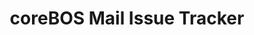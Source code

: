 ---
title: 'coreBOS Mail Issue Tracker'
metadata:
    description: 'coreBOS Mail Issue Tracker'
    author: 'Joe Bordes'
content:
    items:
        - '@self.children'
    limit: 5
    order:
        by: date
        dir: desc
    pagination: true
    url_taxonomy_filters: true
taxonomy:
    category:
        - documentation
    tag:
        - issue
        - mail
---